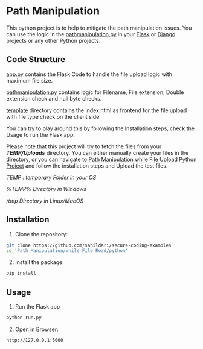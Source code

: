 # Path Manipulation 
This python project is to help to mitigate the path manipulation issues. You can use the logic in the [pathmanipulation.py](securecodingexamples/filedelete/pathmaniuplation/src/pathmanipulation.py) in your [Flask](https://pypi.org/project/Flask/) or [Django](https://pypi.org/project/Django/) projects or any other Python projects.

## Code Structure

[app.py](securecodingexamples/filedelete/pathmaniuplation/src/app.py) contains the Flask Code to handle the file upload logic with maximum file size.

[pathmanipulation.py](securecodingexamples/filedelete/pathmaniuplation/src/pathmanipulation.py) contains logic for Filename, File extension, Double extension check and null byte checks.

[template](securecodingexamples/filedelete/pathmaniuplation/src/templates/) directory contains the index.html as frontend for the file upload with file type check on the client side.

You can try to play around this by following the Installation steps, check the Usage to run the Flask app.

Please note that this project will try to fetch the files from your ___TEMP/Uploads___ directory. You can either manually create your files in the directory, or you can navigate to [Path Manipulation while File Upload Python Project](../../while%20File%20Upload/python/) and follow the installation steps and Upload the test files.

*TEMP : temporary Folder in your OS*

*%TEMP% Directory in Windows*

*/tmp Directory in Linux/MacOS*

## Installation

1. Clone the repository:
```sh
git clone https://github.com/sahildari/secure-coding-examples
cd 'Path Manipulation/while File Read/python'
```
2. Install the package:   
```sh
pip install .
```
## Usage
1. Run the Flask app
```sh
python run.py
```
2. Open in Browser:
```
http://127.0.0.1:5000
```